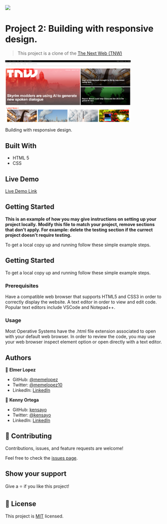 ![](https://img.shields.io/badge/Microverse-blueviolet)

# Project 2: Building with responsive design.

> This project is a clone of the [The Next Web (TNW)](https://thenextweb.com/)

<img src="img/ScreenShot1.png" width="400">

Building with responsive design.

## Built With

- HTML 5
- CSS

## Live Demo

[Live Demo Link](https://memelopez.github.io/microv-wk2proj/)

## Getting Started

**This is an example of how you may give instructions on setting up your project locally.**
**Modify this file to match your project, remove sections that don't apply. For example: delete the testing section if the currect project doesn't require testing.**

To get a local copy up and running follow these simple example steps.

## Getting Started

To get a local copy up and running follow these simple example steps.

### Prerequisites

Have a compatible web browser that supports HTML5 and CSS3 in order to correctly display the website.
A text editor in order to view and edit code. Popular text editors include VSCode and Notepad++.

### Usage

Most Operative Systems have the .html file extension associated to open with your default web browser. In order to review the code, you may use your web browser inspect element option or open directly with a text editor.

## Authors

👤 **Elmer Lopez**

- GitHub: [@memelopez](https://github.com/memelopez)
- Twitter: [@memelopez10](https://twitter.com/memelopez10)
- LinkedIn: [LinkedIn](https://www.linkedin.com/in/elmer-lopez-51b187200/)

👤 **Kenny Ortega**

- GitHub: [kensayo](https://github.com/kensayo)
- Twitter: [@kensayo](https://twitter.com/kensayo)
- LinkedIn: [LinkedIn](https://www.linkedin.com/in/kenny-ortega-3580aa33/)

## 🤝 Contributing

Contributions, issues, and feature requests are welcome!

Feel free to check the [issues page](issues/).

## Show your support

Give a ⭐️ if you like this project!

## 📝 License

This project is [MIT](https://opensource.org/licenses/MIT) licensed.
